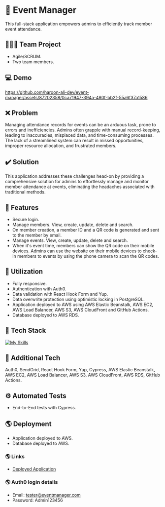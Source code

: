 # :calendar: Event Manager
This full-stack application empowers admins to efficiently track member event attendance.

## 🧑‍🤝‍🧑 Team Project
- Agile/SCRUM.
- Two team members.

## :computer: Demo
https://github.com/haroon-ali-dev/event-manager/assets/87202358/0ca71947-394a-480f-bb2f-55a6f37a1586

## :x: Problem
Managing attendance records for events can be an arduous task, prone to errors and inefficiencies. Admins often grapple with manual record-keeping, leading to inaccuracies, misplaced data, and time-consuming processes. The lack of a streamlined system can result in missed opportunities, improper resource allocation, and frustrated members.

## :heavy_check_mark: Solution
This application addresses these challenges head-on by providing a comprehensive solution for admins to effortlessly manage and monitor member attendance at events, eliminating the headaches associated with traditional methods.

## :page_facing_up: Features
- Secure login.
- Manage members. View, create, update, delete and search.
- On member creation, a member ID and a QR code is generated and sent to the member by email.
- Manage events. View, create, update, delete and search.
- When it's event time, members can show the QR code on their mobile devices. Admins can use the website on their mobile devices to check-in members to events by using the phone camera to scan the QR codes.

## :bookmark_tabs: Utilization
- Fully responsive.
- Authentication with Auth0.
- Data validation with React Hook Form and Yup.
- Data overwrite protection using optimistic locking in PostgreSQL.
- Application deployed to AWS using AWS Elastic Beanstalk, AWS EC2, AWS Load Balancer, AWS S3, AWS CloudFront and GitHub Actions.
- Database deployed to AWS RDS.

## :hammer: Tech Stack
[![My Skills](https://skillicons.dev/icons?i=html,css,bootstrap,js,react,nodejs,postgres,aws)](https://skillicons.dev)

## :wrench: Additional Tech
Auth0, SendGrid, React Hook Form, Yup, Cypress, AWS Elastic Beanstalk, AWS EC2, AWS Load Balancer, AWS S3, AWS CloudFront, AWS RDS, GitHub Actions.

## :gear: Automated Tests
- End-to-End tests with Cypress.

## :earth_americas: Deployment
- Application deployed to AWS.
- Database deployed to AWS.

### :earth_americas: Links
- [Deployed Application](https://d3n27sahgwxchw.cloudfront.net)

### :earth_americas: Auth0 login details
- Email: tester@eventmanager.com
- Password: Admin123456
